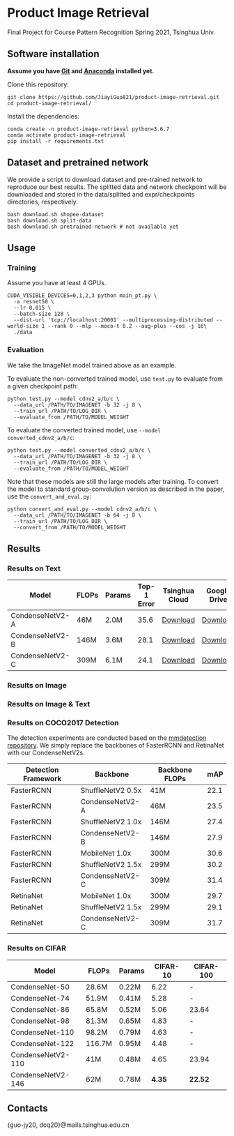 # Product Image Retrieval

Final Project for Course Pattern Recognition Spring 2021, Tsinghua Univ.


## Software installation

**Assume you have [Git](https://git-scm.com/downloads) and [Anaconda](https://www.anaconda.com/products/individual) installed yet.**

Clone this repository:

```
git clone https://github.com/JiayiGuo821/product-image-retrieval.git
cd product-image-retrieval/
```
Install the dependencies:
```
conda create -n product-image-retrieval python=3.6.7
conda activate product-image-retrieval
pip install -r requirements.txt
```
## Dataset and pretrained network
We provide a script to download dataset and pre-trained network to reproduce our best results. The splitted data and network checkpoint will be downloaded and stored in the data/splitted and expr/checkpoints directories, respectively.

```
bash download.sh shopee-dataset
bash download.sh split-data
bash download.sh pretrained-network # not available yet
```

## Usage


### Training
Assume you have at least 4 GPUs.

```
CUDA_VISIBLE_DEVICES=0,1,2,3 python main_pt.py \
  -a resnet50 \
  --lr 0.015 \
  --batch-size 128 \
  --dist-url 'tcp://localhost:20001' --multiprocessing-distributed --world-size 1 --rank 0 --mlp --moco-t 0.2 --aug-plus --cos -j 16\
  ./data
```


### Evaluation
We take the ImageNet model trained above as an example.

To evaluate the non-converted trained model, use `test.py` to evaluate from a given checkpoint path:

```
python test.py --model cdnv2_a/b/c \
  --data_url /PATH/TO/IMAGENET -b 32 -j 8 \
  --train_url /PATH/TO/LOG_DIR \
  --evaluate_from /PATH/TO/MODEL_WEIGHT
```

To evaluate the converted trained model, use `--model converted_cdnv2_a/b/c`:

```
python test.py --model converted_cdnv2_a/b/c \
  --data_url /PATH/TO/IMAGENET -b 32 -j 8 \
  --train_url /PATH/TO/LOG_DIR \
  --evaluate_from /PATH/TO/MODEL_WEIGHT
```

Note that these models are still the large models after training. To convert the model to standard group-convolution version as described in the paper, use the `convert_and_eval.py`:

```
python convert_and_eval.py --model cdnv2_a/b/c \
  --data_url /PATH/TO/IMAGENET -b 64 -j 8 \
  --train_url /PATH/TO/LOG_DIR \
  --convert_from /PATH/TO/MODEL_WEIGHT
```

## Results

### Results on Text

| Model | FLOPs | Params | Top-1 Error | Tsinghua Cloud | Google Drive |
|---|---|---|---|---|---|
| CondenseNetV2-A | 46M | 2.0M | 35.6 | [Download](https://cloud.tsinghua.edu.cn/smart-link/34933e0e-565b-4633-b1ea-a5266d3d3fcc/) | [Download](https://drive.google.com/file/d/1fhHeAGkdZnOEgv9f-IUCy_uNfc-QHcZ_/view?usp=sharing) |
| CondenseNetV2-B | 146M | 3.6M | 28.1 | [Download](https://cloud.tsinghua.edu.cn/smart-link/444627eb-a296-458e-9a44-db38aca8a761/) | [Download](https://drive.google.com/file/d/1xFR3GcV1tsGq4tHhPS50XCW7AMnfWs6E/view?usp=sharing) |
| CondenseNetV2-C | 309M | 6.1M | 24.1 | [Download](https://cloud.tsinghua.edu.cn/smart-link/4625ac39-54b2-48c1-bcbd-c6d21a6b42fa/) | [Download](https://drive.google.com/file/d/1QaK-5KtVeK-d6ip8RMJhJ87dVmPAnWEA/view?usp=sharing) |

### Results on Image

### Results on Image & Text

### Results on COCO2017 Detection
The detection experiments are conducted based on the [mmdetection repository](https://github.com/open-mmlab/mmdetection). We simply replace the backbones of FasterRCNN and RetinaNet with our CondenseNetV2s.

| Detection Framework | Backbone | Backbone FLOPs | mAP |
|---|---|---|---|
| FasterRCNN | ShuffleNetV2 0.5x | 41M | 22.1 |
| FasterRCNN | CondenseNetV2-A | 46M | 23.5 |
| FasterRCNN | ShuffleNetV2 1.0x | 146M | 27.4 |
| FasterRCNN | CondenseNetV2-B | 146M | 27.9 |
| FasterRCNN | MobileNet 1.0x | 300M | 30.6 |
| FasterRCNN | ShuffleNetV2 1.5x | 299M | 30.2 |
| FasterRCNN | CondenseNetV2-C | 309M | 31.4 |
| RetinaNet  | MobileNet 1.0x | 300M | 29.7 |
| RetinaNet  | ShuffleNetV2 1.5x | 299M | 29.1 |
| RetinaNet  | CondenseNetV2-C | 309M | 31.7 |

### Results on CIFAR

| Model | FLOPs | Params | CIFAR-10 | CIFAR-100 |
|---|---|---|---|---|
| CondenseNet-50 | 28.6M | 0.22M | 6.22 | - |
| CondenseNet-74 | 51.9M | 0.41M | 5.28 | - |
| CondenseNet-86 | 65.8M | 0.52M | 5.06 | 23.64 |
| CondenseNet-98 | 81.3M | 0.65M | 4.83 | - |
| CondenseNet-110 | 98.2M | 0.79M | 4.63 | - |
| CondenseNet-122 | 116.7M | 0.95M | 4.48 | - |
| CondenseNetV2-110 | 41M | 0.48M | 4.65 | 23.94 |
| CondenseNetV2-146 | 62M | 0.78M | **4.35** | **22.52** |

## Contacts
{guo-jy20, dcq20}@mails.tsinghua.edu.cn

